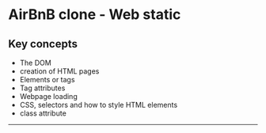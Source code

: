 # AirBnB clone - Web static

## Key concepts

- The DOM
- creation of HTML pages
- Elements or tags
- Tag attributes
- Webpage loading
- CSS, selectors and how to style HTML elements
- class attribute

---
